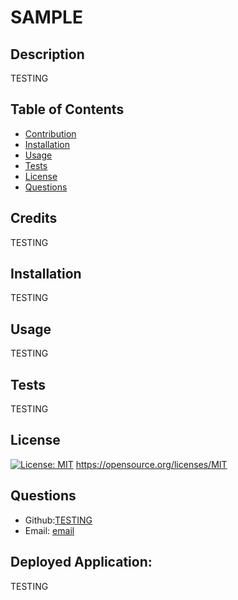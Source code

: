 # SAMPLE
## Description
TESTING

## Table of Contents
* [Contribution](#credits)
* [Installation](#installation)
* [Usage](#usage)
* [Tests](#tests)
* [License](#license)
* [Questions](#questions)

## Credits
TESTING
## Installation
TESTING
## Usage
TESTING
## Tests
TESTING
## License

  [![License: MIT](https://img.shields.io/badge/License-MIT-brightgreen.svg)](https://opensource.org/licenses/MIT)
  https://opensource.org/licenses/MIT


## Questions
* Github:[TESTING](https://github.com/TESTING)
* Email: [email](TESTING )
## Deployed Application: 
TESTING 